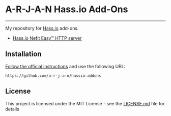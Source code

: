 # A-R-J-A-N Hass.io Add-Ons
---------

My repository for [Hass.io](https://home-assistant.io/hassio/) add-ons.

* [Hass.io Nefit Easy™ HTTP server](https://github.com/a-r-j-a-n/hassio-addons/tree/master/node-red)

## Installation

[Follow the official instructions](https://home-assistant.io/hassio/installing_third_party_addons/) and use the following URL:

```
https://github.com/a-r-j-a-n/hassio-addons
```


## License
This project is licensed under the MIT License - see the [LICENSE.md](LICENSE.md) file for details
